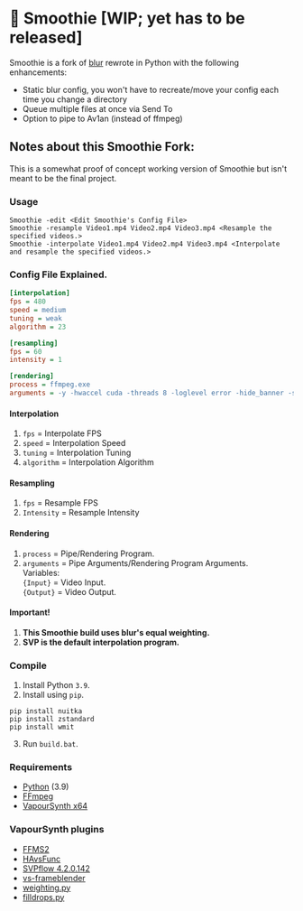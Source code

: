 
# 🧋 Smoothie [WIP; yet has to be released]

Smoothie is a fork of [blur](https://github.com/f0e/blur) rewrote in Python with the following enhancements:
* Static blur config, you won't have to recreate/move your config each time you change a directory
* Queue multiple files at once via Send To
* Option to pipe to Av1an (instead of ffmpeg)

## Notes about this Smoothie Fork:
This is a somewhat proof of concept working version of Smoothie but isn't meant to be the final project.

### Usage
```
Smoothie -edit <Edit Smoothie's Config File>
Smoothie -resample Video1.mp4 Video2.mp4 Video3.mp4 <Resample the specified videos.>
Smoothie -interpolate Video1.mp4 Video2.mp4 Video3.mp4 <Interpolate and resample the specified videos.>
```

### Config File Explained.
```ini
[interpolation]
fps = 480
speed = medium
tuning = weak
algorithm = 23

[resampling]
fps = 60
intensity = 1

[rendering]
process = ffmpeg.exe
arguments = -y -hwaccel cuda -threads 8 -loglevel error -hide_banner -stats -i {Input} -c:v hevc_nvenc -rc constqp -preset p7 -qp 18 {Output}
```
#### Interpolation

1. `fps` = Interpolate FPS
2. `speed` = Interpolation Speed
3. `tuning` = Interpolation Tuning
4. `algorithm` = Interpolation Algorithm

#### Resampling

1. `fps` = Resample FPS
2. `Intensity` = Resample Intensity

#### Rendering

1. `process` = Pipe/Rendering Program.
2. `arguments` = Pipe Arguments/Rendering Program Arguments.         
Variables:      
`{Input}` = Video Input.     
`{Output}` = Video Output.         

#### Important!
1. **This Smoothie build uses blur's equal weighting.**
2. **SVP is the default interpolation program.**

### Compile
1. Install Python `3.9`.
2. Install using `pip`.
```
pip install nuitka
pip install zstandard
pip install wmit
```
3. Run `build.bat`.

### Requirements
- [Python](https://www.python.org/downloads) (3.9)
- [FFmpeg](https://ffmpeg.org/download.html)
- [VapourSynth x64](https://www.vapoursynth.com)

### VapourSynth plugins
- [FFMS2](https://github.com/FFMS/ffms2)
- [HAvsFunc](https://github.com/HomeOfVapourSynthEvolution/havsfunc)
- [SVPflow 4.2.0.142](https://web.archive.org/web/20190322064557/http://www.svp-team.com/files/gpl/svpflow-4.2.0.142.zip)
- [vs-frameblender](https://github.com/f0e/vs-frameblender)
- [weighting.py](https://github.com/couleur-tweak-tips/Smoothie/blob/master/plugins/weighting.py)
- [filldrops.py](https://github.com/couleur-tweak-tips/Smoothie/blob/master/plugins/filldrops.py)
